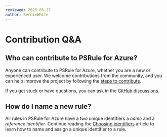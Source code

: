 ```yaml
---
reviewed: 2025-05-27
author: BernieWhite
---
```


# Contribution Q&A

## Who can contribute to PSRule for Azure?

Anyone can contribute to PSRule for Azure, whether you are a new or experienced user.
We welcome contributions from the community, and you can help improve the project by following
the [steps to contribute][1].

If you get stuck or have questions, you can ask in the [GitHub discussions][2].

  [1]: overview.md
  [2]: https://github.com/Azure/PSRule.Rules.Azure/discussions

## How do I name a new rule?

All rules in PSRule for Azure have a two unique identifiers a _name_ and a _reference identifier_.
Continue reading the [Choosing identifiers](rules/identifiers.md) article to learn how to name and
assign a unique identifier to a rule.
